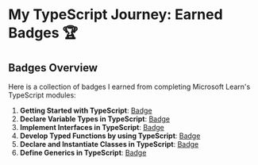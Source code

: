 # My TypeScript Journey: Earned Badges 🏆

## Badges Overview

Here is a collection of badges I earned from completing Microsoft Learn's TypeScript modules:

1. **Getting Started with TypeScript**: [Badge](https://learn.microsoft.com/api/achievements/share/en-us/OlyaUs-1924/4LZM5E6K?sharingId=6E47C27B3FC3BB2A)
2. **Declare Variable Types in TypeScript**: [Badge](https://learn.microsoft.com/api/achievements/share/en-us/OlyaUs-1924/2BFRJUFV?sharingId=6E47C27B3FC3BB2A)
3. **Implement Interfaces in TypeScript**: [Badge](https://learn.microsoft.com/api/achievements/share/en-us/OlyaUs-1924/WZ6UM6CN?sharingId=6E47C27B3FC3BB2A)
4. **Develop Typed Functions by using TypeScript**: [Badge](https://learn.microsoft.com/api/achievements/share/en-us/OlyaUs-1924/XMU8KZ4Y?sharingId=6E47C27B3FC3BB2A)
5. **Declare and Instantiate Classes in TypeScript**: [Badge](https://learn.microsoft.com/api/achievements/share/en-us/OlyaUs-1924/ESA2UMYP?sharingId=6E47C27B3FC3BB2A)
6. **Define Generics in TypeScript**: [Badge](https://learn.microsoft.com/api/achievements/share/en-us/OlyaUs-1924/UYSGEBN3?sharingId=6E47C27B3FC3BB2A)